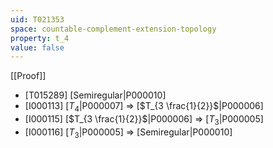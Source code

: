 ```yaml
---
uid: T021353
space: countable-complement-extension-topology
property: t_4
value: false
---
```

[[Proof]]

* [T015289] [Semiregular|P000010]
* [I000113] [$T_4$|P000007] => [$T_{3 \frac{1}{2}}$|P000006]
* [I000115] [$T_{3 \frac{1}{2}}$|P000006] => [$T_3$|P000005]
* [I000116] [$T_3$|P000005] => [Semiregular|P000010]

